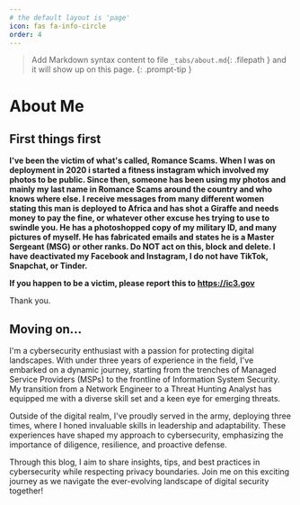 ```yaml
---
# the default layout is 'page'
icon: fas fa-info-circle
order: 4
---
```


> Add Markdown syntax content to file `_tabs/about.md`{: .filepath } and it will show up on this page.
{: .prompt-tip }

# About Me

## First things first

**I've been the victim of what's called, Romance Scams. When I was on deployment in 2020 i started a fitness instagram which involved my photos to be public. Since then, someone has been using my photos and mainly my last name in Romance Scams around the country and who knows where else. I receive messages from many different women stating this man is deployed to Africa and has shot a Giraffe and needs money to pay the fine, or whatever other excuse hes trying to use to swindle you. He has a photoshopped copy of my military ID, and many pictures of myself. He has fabricated emails and states he is a Master Sergeant (MSG) or other ranks. Do NOT act on this, block and delete. I have deactivated my Facebook and Instagram, I do not have TikTok, Snapchat, or Tinder.**


**If you happen to be a victim, please report this to https://ic3.gov**

Thank you.

## Moving on...

I'm a cybersecurity enthusiast with a passion for protecting digital landscapes. With under three years of experience in the field, I've embarked on a dynamic journey, starting from the trenches of Managed Service Providers (MSPs) to the frontline of Information System Security. My transition from a Network Engineer to a Threat Hunting Analyst has equipped me with a diverse skill set and a keen eye for emerging threats.

Outside of the digital realm, I've proudly served in the army, deploying three times, where I honed invaluable skills in leadership and adaptability. These experiences have shaped my approach to cybersecurity, emphasizing the importance of diligence, resilience, and proactive defense.

Through this blog, I aim to share insights, tips, and best practices in cybersecurity while respecting privacy boundaries. Join me on this exciting journey as we navigate the ever-evolving landscape of digital security together!


<div data-iframe-width="150" data-iframe-height="270" data-share-badge-id="0b994760-cc84-408f-a630-89f89fe3143d" data-share-badge-host="https://www.credly.com"></div>
<script type="text/javascript" async src="https://cdn.credly.com/assets/utilities/embed.js"></script>

<div data-iframe-width="150" data-iframe-height="270" data-share-badge-id="36c53f37-46da-49c5-bd7b-c041af1eb126" data-share-badge-host="https://www.credly.com"></div>
<script type="text/javascript" async src="https://cdn.credly.com/assets/utilities/embed.js"></script>

<div data-iframe-width="150" data-iframe-height="270" data-share-badge-id="4ba6b31a-1d2f-431c-8172-46eb6bc50fdb" data-share-badge-host="https://www.credly.com"></div>
<script type="text/javascript" async src="https://cdn.credly.com/assets/utilities/embed.js"></script>

<div data-iframe-width="150" data-iframe-height="270" data-share-badge-id="521bf739-a79e-435c-af64-cc6b26ca8748" data-share-badge-host="https://www.credly.com"></div>
<script type="text/javascript" async src="https://cdn.credly.com/assets/utilities/embed.js"></script>

<div data-iframe-width="150" data-iframe-height="270" data-share-badge-id="4a0c8b8b-8f47-4362-bdfd-feb854c311d8" data-share-badge-host="https://www.credly.com"></div>
<script type="text/javascript" async src="https://cdn.credly.com/assets/utilities/embed.js"></script>

<div data-iframe-width="150" data-iframe-height="270" data-share-badge-id="310b6198-3bb6-4500-a43a-84b39a3ac08b" data-share-badge-host="https://www.credly.com"></div>
<script type="text/javascript" async src="https://cdn.credly.com/assets/utilities/embed.js"></script>
